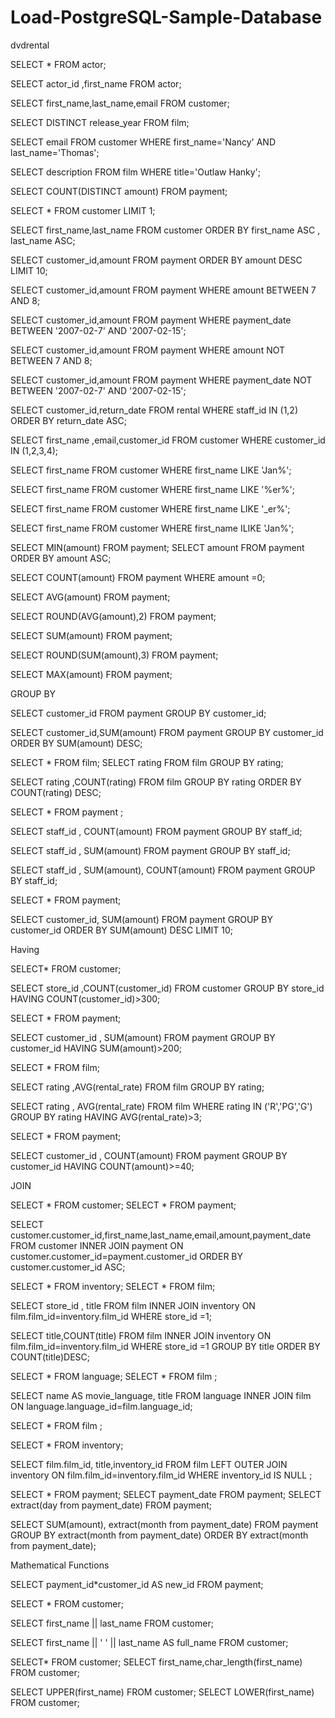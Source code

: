# Load-PostgreSQL-Sample-Database
dvdrental

SELECT * FROM actor;

SELECT actor_id ,first_name FROM actor;

SELECT first_name,last_name,email FROM customer;

SELECT DISTINCT release_year FROM film;

SELECT email FROM customer
WHERE first_name='Nancy' AND last_name='Thomas';

SELECT description FROM film
WHERE title='Outlaw Hanky';

SELECT COUNT(DISTINCT amount) FROM payment;

SELECT * FROM customer
LIMIT 1;

SELECT first_name,last_name FROM customer
ORDER BY first_name ASC ,
last_name ASC;

SELECT customer_id,amount FROM payment
ORDER BY amount DESC
LIMIT 10;

SELECT customer_id,amount FROM payment
WHERE amount BETWEEN 7 AND 8;

SELECT customer_id,amount FROM payment
WHERE payment_date  BETWEEN '2007-02-7' AND '2007-02-15';

SELECT customer_id,amount FROM payment
WHERE amount NOT BETWEEN 7 AND 8;

SELECT customer_id,amount FROM payment
WHERE payment_date NOT BETWEEN '2007-02-7' AND '2007-02-15';

SELECT customer_id,return_date FROM rental
WHERE staff_id IN (1,2)
ORDER BY return_date ASC;

SELECT first_name ,email,customer_id FROM customer
WHERE customer_id IN (1,2,3,4);

SELECT first_name FROM customer
WHERE first_name LIKE 'Jan%';

SELECT first_name FROM customer
WHERE first_name LIKE '%er%';

SELECT first_name FROM customer
WHERE first_name LIKE '_er%';

SELECT first_name FROM customer
WHERE first_name ILIKE 'Jan%';

SELECT MIN(amount) FROM payment;
SELECT amount FROM payment 
ORDER BY amount ASC;

SELECT COUNT(amount) FROM payment 
WHERE amount =0;

SELECT AVG(amount) FROM payment;

SELECT ROUND(AVG(amount),2) FROM payment;

SELECT SUM(amount) FROM payment;

SELECT ROUND(SUM(amount),3) FROM payment;

SELECT MAX(amount) FROM payment;

GROUP BY

SELECT customer_id FROM payment
GROUP BY customer_id;

SELECT customer_id,SUM(amount) FROM payment
GROUP BY customer_id
ORDER BY SUM(amount) DESC;

SELECT * FROM film;
SELECT rating FROM film
GROUP BY rating;

SELECT rating ,COUNT(rating) FROM film 
GROUP BY rating 
ORDER BY COUNT(rating) DESC;

SELECT * FROM payment ;

SELECT staff_id , COUNT(amount) FROM payment
GROUP BY staff_id;

SELECT staff_id , SUM(amount) FROM payment
GROUP BY staff_id;

SELECT staff_id , SUM(amount), COUNT(amount) 
FROM payment 
GROUP BY staff_id;

SELECT * FROM payment;

SELECT customer_id, SUM(amount) FROM payment
GROUP BY customer_id 
ORDER BY SUM(amount) DESC
LIMIT 10;


Having 

SELECT* FROM customer;

SELECT store_id ,COUNT(customer_id) FROM customer
GROUP BY store_id
HAVING COUNT(customer_id)>300;

SELECT * FROM payment;

SELECT customer_id , SUM(amount) FROM payment
GROUP BY customer_id 
HAVING SUM(amount)>200;

SELECT * FROM film;

SELECT rating ,AVG(rental_rate) FROM film 
GROUP BY rating;

SELECT rating , AVG(rental_rate) FROM film 
WHERE rating IN ('R','PG','G')
GROUP BY rating 
HAVING AVG(rental_rate)>3;

SELECT * FROM payment;

SELECT customer_id , COUNT(amount) FROM payment 
GROUP BY customer_id
HAVING COUNT(amount)>=40;

JOIN

SELECT * FROM customer;
SELECT * FROM payment;

SELECT customer.customer_id,first_name,last_name,email,amount,payment_date
FROM customer
INNER JOIN payment ON customer.customer_id=payment.customer_id
ORDER BY customer.customer_id ASC;

SELECT * FROM inventory;
SELECT * FROM film;

SELECT store_id , title FROM film 
INNER JOIN inventory ON film.film_id=inventory.film_id
WHERE store_id =1;

SELECT title,COUNT(title) FROM film 
INNER JOIN inventory ON film.film_id=inventory.film_id
WHERE store_id =1
GROUP BY title
ORDER BY COUNT(title)DESC;

SELECT * FROM language;
SELECT * FROM film ; 

SELECT name AS movie_language, title 
FROM language 
INNER JOIN film ON language.language_id=film.language_id;

SELECT * FROM film ;

SELECT * FROM inventory;

SELECT film.film_id, title,inventory_id FROM film
LEFT OUTER JOIN inventory ON film.film_id=inventory.film_id
WHERE inventory_id IS NULL ;

SELECT * FROM payment;
SELECT payment_date FROM payment;
SELECT extract(day from payment_date) FROM payment; 

SELECT SUM(amount), extract(month from payment_date)
FROM payment 
GROUP BY extract(month from payment_date)
ORDER BY extract(month from payment_date);

Mathematical Functions

SELECT payment_id*customer_id AS new_id FROM payment;


SELECT * FROM customer;

SELECT first_name || last_name FROM customer;

SELECT first_name || ' ' || last_name AS full_name FROM customer;

SELECT* FROM customer;
SELECT first_name,char_length(first_name) FROM customer;

SELECT UPPER(first_name) FROM customer;
SELECT LOWER(first_name) FROM customer;






